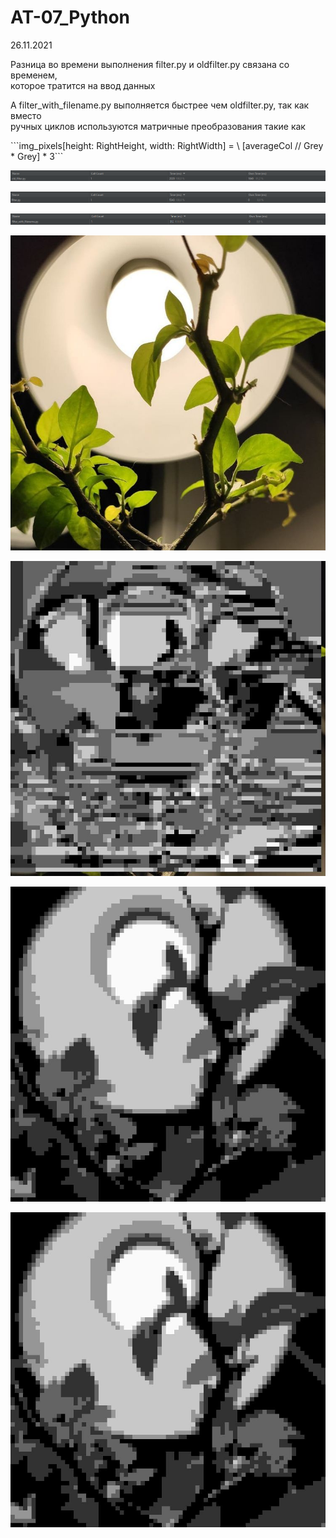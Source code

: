 # AT-07_Python
26.11.2021
<p>Разница во времени выполнения filter.py и oldfilter.py связана со временем,</br> 
которое тратится на ввод данных</p>
<p>А filter_with_filename.py выполняется быстрее чем oldfilter.py, так как вместо</br> 
ручных циклов используются матричные преобразования такие как</p>
<p>```img_pixels[height: RightHeight, width: RightWidth] = \
        [averageCol // Grey * Grey] * 3```
<p><img src = "oldfilter.png"></p>
<p><img src = "filter.png"></p>
<p><img src = "filter_with_filename.png"></p>
<p><img src = "img2.jpg">
<p><img src = "res1.jpg">
<p><img src = "res2.jpg">
<p><img src = "res.jpg">
